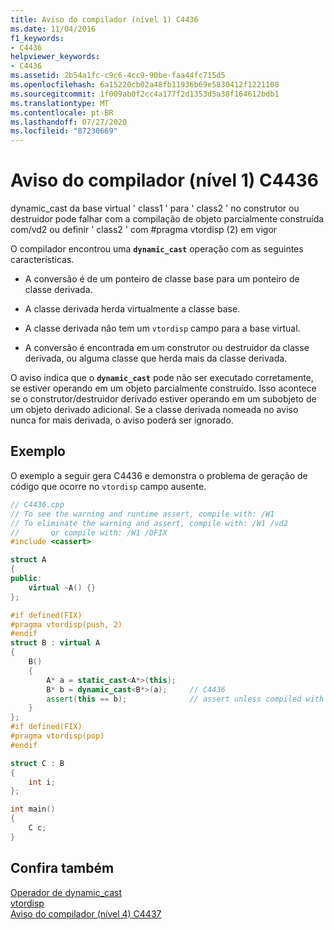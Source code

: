 ```yaml
---
title: Aviso do compilador (nível 1) C4436
ms.date: 11/04/2016
f1_keywords:
- C4436
helpviewer_keywords:
- C4436
ms.assetid: 2b54a1fc-c9c6-4cc9-90be-faa44fc715d5
ms.openlocfilehash: 6a15220cb02a48fb11936b69e5830412f1221108
ms.sourcegitcommit: 1f009ab0f2cc4a177f2d1353d5a38f164612bdb1
ms.translationtype: MT
ms.contentlocale: pt-BR
ms.lasthandoff: 07/27/2020
ms.locfileid: "87230669"
---
```

# <a name="compiler-warning-level-1-c4436"></a>Aviso do compilador (nível 1) C4436

dynamic_cast da base virtual ' class1 ' para ' class2 ' no construtor ou destruidor pode falhar com a compilação de objeto parcialmente construída com/vd2 ou definir ' class2 ' com #pragma vtordisp (2) em vigor

O compilador encontrou uma **`dynamic_cast`** operação com as seguintes características.

- A conversão é de um ponteiro de classe base para um ponteiro de classe derivada.

- A classe derivada herda virtualmente a classe base.

- A classe derivada não tem um `vtordisp` campo para a base virtual.

- A conversão é encontrada em um construtor ou destruidor da classe derivada, ou alguma classe que herda mais da classe derivada.

O aviso indica que o **`dynamic_cast`** pode não ser executado corretamente, se estiver operando em um objeto parcialmente construído.  Isso acontece se o construtor/destruidor derivado estiver operando em um subobjeto de um objeto derivado adicional.  Se a classe derivada nomeada no aviso nunca for mais derivada, o aviso poderá ser ignorado.

## <a name="example"></a>Exemplo

O exemplo a seguir gera C4436 e demonstra o problema de geração de código que ocorre no `vtordisp` campo ausente.

```cpp
// C4436.cpp
// To see the warning and runtime assert, compile with: /W1
// To eliminate the warning and assert, compile with: /W1 /vd2
//       or compile with: /W1 /DFIX
#include <cassert>

struct A
{
public:
    virtual ~A() {}
};

#if defined(FIX)
#pragma vtordisp(push, 2)
#endif
struct B : virtual A
{
    B()
    {
        A* a = static_cast<A*>(this);
        B* b = dynamic_cast<B*>(a);     // C4436
        assert(this == b);              // assert unless compiled with /vd2
    }
};
#if defined(FIX)
#pragma vtordisp(pop)
#endif

struct C : B
{
    int i;
};

int main()
{
    C c;
}
```

## <a name="see-also"></a>Confira também

[Operador de dynamic_cast](../../cpp/dynamic-cast-operator.md)<br/>
[vtordisp](../../preprocessor/vtordisp.md)<br/>
[Aviso do compilador (nível 4) C4437](../../error-messages/compiler-warnings/compiler-warning-level-4-c4437.md)

